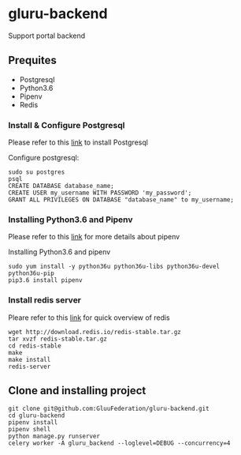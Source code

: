 # gluru-backend
Support portal backend

## Prequites
 - Postgresql
 - Python3.6
 - Pipenv
 - Redis

### Install & Configure Postgresql
Please refer to this [link](https://www.postgresql.org/download/) to install Postgresql

Configure postgresql:
```
sudo su postgres
psql
CREATE DATABASE database_name;
CREATE USER my_username WITH PASSWORD 'my_password';
GRANT ALL PRIVILEGES ON DATABASE "database_name" to my_username;
```

### Installing Python3.6 and Pipenv
Please refer to this [link](https://docs.pipenv.org/) for more details about pipenv

Installing Python3.6 and pipenv
```
sudo yum install -y python36u python36u-libs python36u-devel python36u-pip
pip3.6 install pipenv
```

### Install redis server
Pleare refer to this [link](https://redis.io/topics/quickstart) for quick overview of redis
```
wget http://download.redis.io/redis-stable.tar.gz
tar xvzf redis-stable.tar.gz
cd redis-stable
make
make install
redis-server
```

## Clone and installing project
```
git clone git@github.com:GluuFederation/gluru-backend.git
cd gluru-backend
pipenv install
pipenv shell
python manage.py runserver
celery worker -A gluru_backend --loglevel=DEBUG --concurrency=4
```